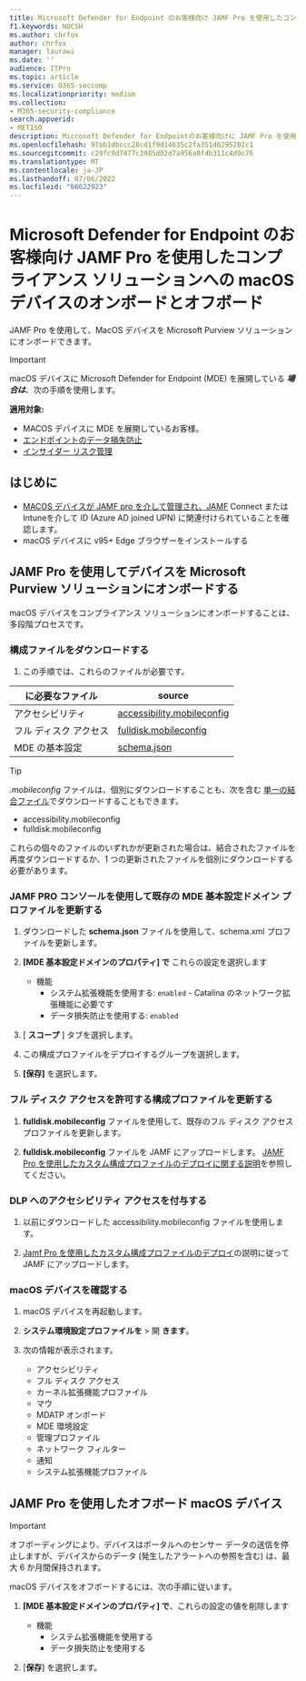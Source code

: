 ```yaml
---
title: Microsoft Defender for Endpoint のお客様向け JAMF Pro を使用したコンプライアンス ソリューションへの macOS デバイスのオンボードとオフボード
f1.keywords: NOCSH
ms.author: chrfox
author: chrfox
manager: laurawi
ms.date: ''
audience: ITPro
ms.topic: article
ms.service: O365-seccomp
ms.localizationpriority: medium
ms.collection:
- M365-security-compliance
search.appverid:
- MET150
description: Microsoft Defender for Endpointのお客様向けに JAMF Pro を使用して macOS デバイスを Microsoft Purview ソリューションにオンボードおよびオフボードする方法について説明します
ms.openlocfilehash: 97ab1dbccc28cd1f9d14635c2fa351d0295202c1
ms.sourcegitcommit: c29fc9d7477c3985d02d7a956a9f4b311c4d9c76
ms.translationtype: MT
ms.contentlocale: ja-JP
ms.lasthandoff: 07/06/2022
ms.locfileid: "66622923"
---
```

# <a name="onboard-and-offboard-macos-devices-into-compliance-solutions-using-jamf-pro-for-microsoft-defender-for-endpoint-customers"></a>Microsoft Defender for Endpoint のお客様向け JAMF Pro を使用したコンプライアンス ソリューションへの macOS デバイスのオンボードとオフボード

JAMF Pro を使用して、MacOS デバイスを Microsoft Purview ソリューションにオンボードできます。

> [!IMPORTANT]
> macOS デバイスに Microsoft Defender for Endpoint (MDE) を展開している ***場合は***、次の手順を使用します。

**適用対象:**

- MACOS デバイスに MDE を展開しているお客様。
- [エンドポイントのデータ損失防止](./endpoint-dlp-learn-about.md)
- [インサイダー リスク管理](insider-risk-management.md)


## <a name="before-you-begin"></a>はじめに

- [MACOS デバイスが JAMF pro を介して管理され、JAMF](https://www.jamf.com/resources/product-documentation/jamf-pro-installation-guide-for-mac/) Connect またはIntuneを介して ID (Azure AD joined UPN) に関連付けられていることを確認します。
- macOS デバイスに v95+ Edge ブラウザーをインストールする

## <a name="onboard-devices-into-microsoft-purview-solutions-using-jamf-pro"></a>JAMF Pro を使用してデバイスを Microsoft Purview ソリューションにオンボードする

macOS デバイスをコンプライアンス ソリューションにオンボードすることは、多段階プロセスです。

### <a name="download-the-configuration-files"></a>構成ファイルをダウンロードする

1. この手順では、これらのファイルが必要です。

|に必要なファイル |source |
|---------|---------|
|アクセシビリティ |[accessibility.mobileconfig](https://github.com/microsoft/mdatp-xplat/blob/master/macos/mobileconfig/profiles/accessibility.mobileconfig)|
フル ディスク アクセス     |[fulldisk.mobileconfig](https://github.com/microsoft/mdatp-xplat/blob/master/macos/mobileconfig/profiles/fulldisk.mobileconfig)|
|MDE の基本設定 |[schema.json](https://github.com/microsoft/mdatp-xplat/blob/master/macos/schema/schema.json)

> [!TIP]
> *.mobileconfig* ファイルは、個別にダウンロードすることも、次を含む [単一の結合ファイル](https://github.com/microsoft/mdatp-xplat/blob/master/macos/mobileconfig/combined/mdatp-nokext.mobileconfig)でダウンロードすることもできます。
> - accessibility.mobileconfig
> - fulldisk.mobileconfig
>
>これらの個々のファイルのいずれかが更新された場合は、結合されたファイルを再度ダウンロードするか、1 つの更新されたファイルを個別にダウンロードする必要があります。

### <a name="update-the-existing-mde-preference-domain-profile-using-the-jamf-pro-console"></a>JAMF PRO コンソールを使用して既存の MDE 基本設定ドメイン プロファイルを更新する

1. ダウンロードした **schema.json** ファイルを使用して、schema.xml プロファイルを更新します。

1. **[MDE 基本設定ドメインのプロパティ] で** これらの設定を選択します
    - 機能 
        - システム拡張機能を使用する: `enabled` - Catalina のネットワーク拡張機能に必要です
        - データ損失防止を使用する: `enabled`

1. [ **スコープ** ] タブを選択します。

1. この構成プロファイルをデプロイするグループを選択します。

1. **[保存]** を選択します。 

### <a name="update-the-configuration-profile-for-grant-full-disk-access"></a>フル ディスク アクセスを許可する構成プロファイルを更新する

1. **fulldisk.mobileconfig** ファイルを使用して、既存のフル ディスク アクセス プロファイルを更新します。

1. **fulldisk.mobileconfig** ファイルを JAMF にアップロードします。 [JAMF Pro を使用したカスタム構成プロファイルのデプロイに関する説明](https://docs.jamf.com/technical-articles/Deploying_Custom_Configuration_Profiles_Using_Jamf_Pro.html)を参照してください。

### <a name="grant-accessibility-access-to-dlp"></a>DLP へのアクセシビリティ アクセスを付与する

1. 以前にダウンロードした accessibility.mobileconfig ファイルを使用します。

1. [Jamf Pro を使用したカスタム構成プロファイルのデプロイ](https://www.jamf.com/jamf-nation/articles/648/deploying-custom-configuration-profiles-using-jamf-pro)の説明に従って JAMF にアップロードします。

### <a name="check-the-macos-device"></a>macOS デバイスを確認する 

1. macOS デバイスを再起動します。

1. **システム環境設定プロファイルを** > 開 **きます**。

1. 次の情報が表示されます。
    - アクセシビリティ
    - フル ディスク アクセス
    - カーネル拡張機能プロファイル
    - マウ
    - MDATP オンボード
    - MDE 環境設定
    - 管理プロファイル
    - ネットワーク フィルター
    - 通知
    - システム拡張機能プロファイル

## <a name="offboard-macos-devices-using-jamf-pro"></a>JAMF Pro を使用したオフボード macOS デバイス

> [!IMPORTANT]
> オフボーディングにより、デバイスはポータルへのセンサー データの送信を停止しますが、デバイスからのデータ (発生したアラートへの参照を含む) は、最大 6 か月間保持されます。

macOS デバイスをオフボードするには、次の手順に従います。

 1. **[MDE 基本設定ドメインのプロパティ] で**、これらの設定の値を削除します
    - 機能 
        - システム拡張機能を使用する
        - データ損失防止を使用する

1. [**保存**] を選択します。

